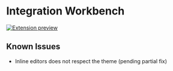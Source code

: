 # Integration Workbench

[![Extension preview](https://i.imgur.com/aakdsa1.gif)](https://i.imgur.com/aakdsa1.mp4)

## Known Issues

- Inline editors does not respect the theme (pending partial fix)
